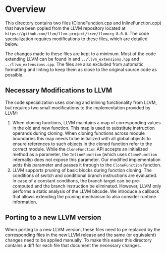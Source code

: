 # Overview
This directory contains two files (CloneFunction.cpp and InlineFunction.cpp) that have been copied from the LLVM repository located at `https://github.com/llvm/llvm-project/tree/llvmorg-8.0.0`.
The code specialization requires modifications to these files, which are detailed below.

The changes made to these files are kept to a minimum. Most of the code extending LLVM can be found in and `../llvm_extensions.hpp` and `../llvm_extensions.cpp`.
The files are also excluded from automatic formatting and linting to keep them as close to the original source code as possible.

## Necessary Modifications to LLVM
The code specialization uses cloning and inlining functionality from LLVM, but requires two small modifications to the implementation provided by LLVM:

1. When cloning functions, LLVM maintains a map of corresponding values in the old and new function. This map is used to substitute instruction operands during cloning. When cloning functions across module boundaries this map needs to be initialized with all global objects to ensure references to such objects in the cloned function refer to the correct module. While the `CloneFunction` API accepts an initialized method as a parameter, the `InlineFunction` (which uses `CloneFunction` internally) does not expose this parameter. Our modified implementation adds this parameter and passes it through to the `CloneFunction` function.
2. LLVM supports pruning of basic blocks during function cloning. The conditions of switch and conditional branch instructions are evaluated. In case of a constant conditions, the branch target can be pre-computed and the branch instruction be eliminated. However, LLVM only performs a static analysis of the LLVM bitcode. We introduce a callback that allows extending the pruning mechanism to also consider runtime information.

## Porting to a new LLVM version

When porting to a new LLVM version, these files need to pe replaced by the corresponding files in the new LLVM release and the same (or equivalent) changes need to be applied manually. To make this easier this directory contains a diff for each file that document the necessary changes.

